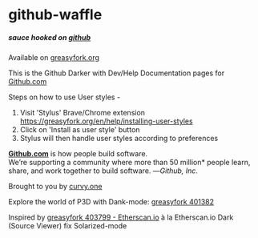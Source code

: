 # github-waffle
##### sauce hooked on <a target='_blank' href='https://github.com/zirs3d/github-waffle'>github</a>

Available on <a target='_blank' href='https://greasyfork.org/en/scripts/404758-github-io-darker-with-dev-help-documentation-pages'>greasyfork.org</a>

This is the Github Darker with Dev/Help Documentation pages for <a target='_blank' href='https://github.com'>Github.com</a> 

Steps on how to use User styles - 
1. Visit 'Stylus' Brave/Chrome extension <a target='_blank' href='https://greasyfork.org/en/help/installing-user-styles'>https://greasyfork.org/en/help/installing-user-styles</a>
2. Click on 'Install as user style' button
3. Stylus will then handle user styles according to preferences

> <a target='_blank' href='https://github.com'>
**Github.com</a>** is how people build software.  
We’re supporting a community where more than 50 million* people learn, share, and work together to build software.
—<cite>Github, Inc.</cite>
</blockquote>
Brought to you by <a target='_blank' href='http://curvy.one'>curvy.one</a>

Explore the world of P3D with Dank-mode: <a target='_blank' href='https://greasyfork.org/en/scripts/401382-powh-io-powh3d-dark-exchange-dank-mode'>greasyfork 401382</a>  

Inspired by <a target='_blank' href='https://greasyfork.org/en/scripts/403799-etherscan-io-dark-source-viewer-fix-solarized-mode'>greasyfork 403799 - Etherscan.io</a> à la Etherscan.io Dark (Source Viewer) fix Solarized-mode
